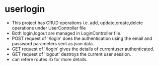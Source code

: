 # userlogin

* This project has CRUD operations i.e. add, update,create,delete operations under UserController file
* Both login,logout are managed in LoginController file.
* POST request of '/login' does the authentication using the email and password parameters sent as json data.
* GET request of '/login' gives the details of currentuser authenticated.
* GET request of 'logout' destroys the current user session.
* can refere routes.rb for more details.
